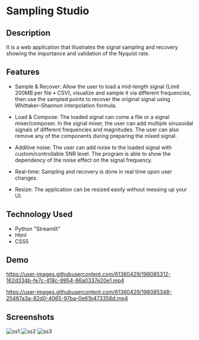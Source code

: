 # Sampling Studio

## Description
It is a web application that illustrates the signal sampling and recovery showing the importance and validation of the Nyquist rate.

## Features
- Sample & Recover: Allow the user to load a mid-length signal (Limit 200MB per file • CSV), visualize and sample it via different frequencies, then use the sampled points to recover the original signal using Whittaker–Shannon interpolation formula.

- Load & Compose: The loaded signal can come a file or a signal mixer/composer. In the signal mixer, the user can add multiple sinusoidal signals of different frequencies and magnitudes. The user can also remove any of the components during preparing the mixed signal.

- Additive noise: The user can add noise to the loaded signal with custom/controllable SNR level. The program is able to show the dependency of the noise effect on the signal frequency.

- Real-time: Sampling and recovery is done in real time upon user changes.

- Resize: The application can be resized easily without messing up your UI.

## Technology Used
- Python "Streamlit"
- Html
- CSS5 

## Demo



https://user-images.githubusercontent.com/61360429/198085312-162d334b-fe7c-418c-9954-86a0337e20e1.mp4


https://user-images.githubusercontent.com/61360429/198085348-25467a3a-82d0-4065-97ba-0e61b473356d.mp4




## Screenshots
![ss1](https://user-images.githubusercontent.com/61360429/198086534-caee7de1-1dd5-4df0-93ff-283e36021288.png)
![ss2](https://user-images.githubusercontent.com/61360429/198086537-9a58b7fd-f55e-4225-b9af-33cadac91015.png)
![ss3](https://user-images.githubusercontent.com/61360429/198086555-1e2bd01b-3e4d-4434-b5a9-ae51c8882b1d.png)

